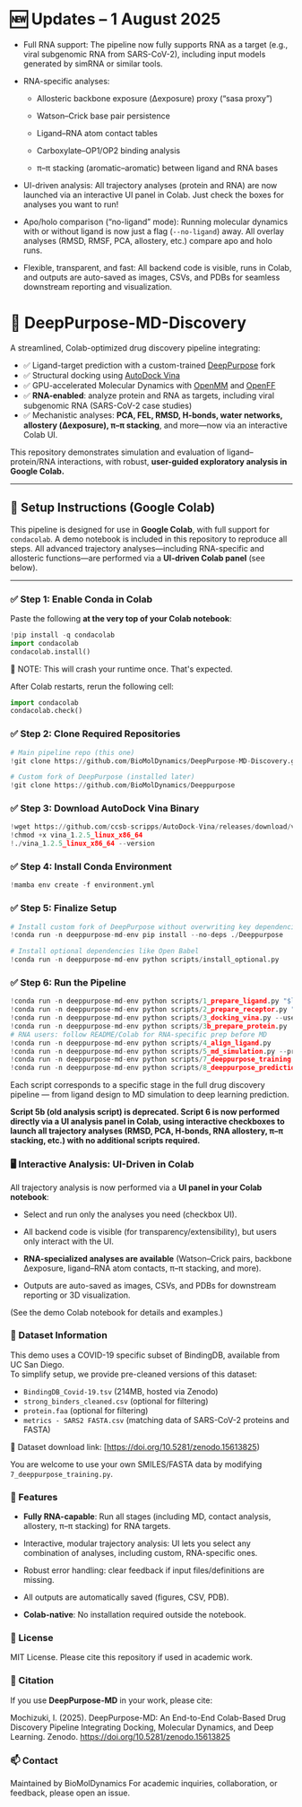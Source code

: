 # 🆕 Updates – 1 August 2025
- Full RNA support:
The pipeline now fully supports RNA as a target (e.g., viral subgenomic RNA from SARS-CoV-2), including input models generated by simRNA or similar tools.

- RNA-specific analyses:

  - Allosteric backbone exposure (Δexposure) proxy (“sasa proxy”)

  - Watson–Crick base pair persistence

  - Ligand–RNA atom contact tables

  - Carboxylate–OP1/OP2 binding analysis

  - π–π stacking (aromatic–aromatic) between ligand and RNA bases

- UI-driven analysis:
All trajectory analyses (protein and RNA) are now launched via an interactive UI panel in Colab. Just check the boxes for analyses you want to run!

- Apo/holo comparison (“no-ligand” mode):
Running molecular dynamics with or without ligand is now just a flag (`--no-ligand`) away. All overlay analyses (RMSD, RMSF, PCA, allostery, etc.) compare apo and holo runs.

- Flexible, transparent, and fast:
All backend code is visible, runs in Colab, and outputs are auto-saved as images, CSVs, and PDBs for seamless downstream reporting and visualization.


# 🧬 DeepPurpose-MD-Discovery

A streamlined, Colab-optimized drug discovery pipeline integrating:

- ✅ Ligand-target prediction with a custom-trained [DeepPurpose](https://github.com/BioMolDynamics/Deeppurpose) fork
- ✅ Structural docking using [AutoDock Vina](http://vina.scripps.edu/)
- ✅ GPU-accelerated Molecular Dynamics with [OpenMM](https://openmm.org/) and [OpenFF](https://openforcefield.org/)
- ✅ **RNA-enabled**: analyze protein and RNA as targets, including viral subgenomic RNA (SARS-CoV-2 case studies)
- ✅ Mechanistic analyses: **PCA, FEL, RMSD, H-bonds, water networks, allostery (Δexposure), π–π stacking**, and more—now via an interactive Colab UI.

This repository demonstrates simulation and evaluation of ligand–protein/RNA interactions, with robust, **user-guided exploratory analysis in Google Colab.**

---

## 🔧 Setup Instructions (Google Colab)

This pipeline is designed for use in **Google Colab**, with full support for `condacolab`. A demo notebook is included in this repository to reproduce all steps.
All advanced trajectory analyses—including RNA-specific and allosteric functions—are performed via a **UI-driven Colab panel** (see below).

---

### ✅ Step 1: Enable Conda in Colab

Paste the following **at the very top of your Colab notebook**:

```python
!pip install -q condacolab
import condacolab
condacolab.install()
```



🔄 NOTE: This will crash your runtime once. That's expected.

After Colab restarts, rerun the following cell:

```python
import condacolab
condacolab.check()
```

### ✅ Step 2: Clone Required Repositories

```python
# Main pipeline repo (this one)
!git clone https://github.com/BioMolDynamics/DeepPurpose-MD-Discovery.git

# Custom fork of DeepPurpose (installed later)
!git clone https://github.com/BioMolDynamics/Deeppurpose
```

### ✅ Step 3: Download AutoDock Vina Binary

```python
!wget https://github.com/ccsb-scripps/AutoDock-Vina/releases/download/v1.2.5/vina_1.2.5_linux_x86_64
!chmod +x vina_1.2.5_linux_x86_64
!./vina_1.2.5_linux_x86_64 --version
```

### ✅ Step 4: Install Conda Environment

```python
!mamba env create -f environment.yml
```

### ✅ Step 5: Finalize Setup

```python
# Install custom fork of DeepPurpose without overwriting key dependencies
!conda run -n deeppurpose-md-env pip install --no-deps ./Deeppurpose

# Install optional dependencies like Open Babel
!conda run -n deeppurpose-md-env python scripts/install_optional.py
```

### ✅ Step 6: Run the Pipeline

```python
!conda run -n deeppurpose-md-env python scripts/1_prepare_ligand.py "$ligand_smiles"
!conda run -n deeppurpose-md-env python scripts/2_prepare_receptor.py "$pdb_id" --strict-protein  # or --rna for RNA
!conda run -n deeppurpose-md-env python scripts/3_docking_vina.py --use-residue-centroid
!conda run -n deeppurpose-md-env python scripts/3b_prepare_protein.py  # For proteins
# RNA users: follow README/Colab for RNA-specific prep before MD
!conda run -n deeppurpose-md-env python scripts/4_align_ligand.py
!conda run -n deeppurpose-md-env python scripts/5_md_simulation.py --protein/--rna [--no-ligand]  # See notebook for options
!conda run -n deeppurpose-md-env python scripts/7_deeppurpose_training.py
!conda run -n deeppurpose-md-env python scripts/8_deeppurpose_prediction.py
```
Each script corresponds to a specific stage in the full drug discovery pipeline — from ligand design to MD simulation to deep learning prediction.

**Script 5b (old analysis script) is deprecated.
Script 6 is now performed directly via a UI analysis panel in Colab, using interactive checkboxes to launch all trajectory analyses (RMSD, PCA, H-bonds, RNA allostery, π–π stacking, etc.) with no additional scripts required.**

### 🖥️ Interactive Analysis: UI-Driven in Colab
All trajectory analysis is now performed via a **UI panel in your Colab notebook**:
- Select and run only the analyses you need (checkbox UI).


- All backend code is visible (for transparency/extensibility), but users only interact with the UI.


- **RNA-specialized analyses are available** (Watson–Crick pairs, backbone Δexposure, ligand–RNA atom contacts, π–π stacking, and more).


- Outputs are auto-saved as images, CSVs, and PDBs for downstream reporting or 3D visualization.


(See the demo Colab notebook for details and examples.)





### 🧪 Dataset Information

This demo uses a COVID-19 specific subset of BindingDB, available from UC San Diego.  
To simplify setup, we provide pre-cleaned versions of this dataset:

- `BindingDB_Covid-19.tsv` (214MB, hosted via Zenodo)
- `strong_binders_cleaned.csv` (optional for filtering)
- `protein.faa` (optional for filtering)
- `metrics - SARS2 FASTA.csv` (matching data of SARS-CoV-2 proteins and FASTA)

📎 Dataset download link: [https://doi.org/10.5281/zenodo.15613825)

You are welcome to use your own SMILES/FASTA data by modifying `7_deeppurpose_training.py`.

### 🧬 Features
- **Fully RNA-capable**: Run all stages (including MD, contact analysis, allostery, π–π stacking) for RNA targets.


- Interactive, modular trajectory analysis: UI lets you select any combination of analyses, including custom, RNA-specific ones.


- Robust error handling: clear feedback if input files/definitions are missing.


- All outputs are automatically saved (figures, CSV, PDB).


- **Colab-native**: No installation required outside the notebook.

### 📜 License
MIT License. Please cite this repository if used in academic work.

### 📖 Citation
If you use **DeepPurpose-MD** in your work, please cite:

Mochizuki, I. (2025). DeepPurpose-MD: An End-to-End Colab-Based Drug Discovery Pipeline Integrating Docking, Molecular Dynamics, and Deep Learning. Zenodo. https://doi.org/10.5281/zenodo.15613825

### 📫 Contact
Maintained by BioMolDynamics
For academic inquiries, collaboration, or feedback, please open an issue.


